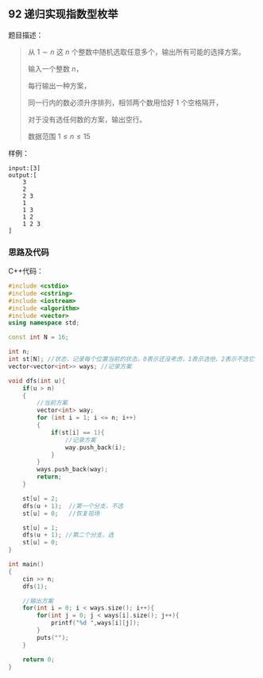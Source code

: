 <!--
 * @Description: 
 * @Author: fengxb
 * @Date: 2022-02-16 15:36:47
 * @LastEditor: fengxb
 * @LastEditTime: 2022-02-18 17:18:08
-->

## 92 递归实现指数型枚举

题目描述：
> 从 $1∼n$ 这 $n$ 个整数中随机选取任意多个，输出所有可能的选择方案。
>
> 输入一个整数 $n$，
>
> 每行输出一种方案，
>
> 同一行内的数必须升序排列，相邻两个数用恰好 $1$ 个空格隔开，
>
> 对于没有选任何数的方案，输出空行。
>
> 数据范围 $1 \leq n \leq 15$

样例：

```text
input:[3]
output:[
    3
    2
    2 3
    1
    1 3
    1 2
    1 2 3
]
```

### 思路及代码

C++代码：

```C++
#include <cstdio>
#include <cstring>
#include <iostream>
#include <algorithm>
#include <vector>
using namespace std;

const int N = 16;

int n;
int st[N]; //状态，记录每个位置当前的状态，0表示还没考虑，1表示选他，2表示不选它
vector<vector<int>> ways; //记录方案

void dfs(int u){
    if(u > n)
    {
        //当前方案
        vector<int> way;
        for (int i = 1; i <= n; i++)
        {
            if(st[i] == 1){
                //记录方案
                way.push_back(i);
            }
        }
        ways.push_back(way);
        return;
    }

    st[u] = 2;
    dfs(u + 1);  //第一个分支，不选
    st[u] = 0;   //恢复现场

    st[u] = 1;
    dfs(u + 1); //第二个分支，选
    st[u] = 0;
}

int main()
{
    cin >> n;
    dfs(1);

    //输出方案
    for(int i = 0; i < ways.size(); i++){
        for(int j = 0; j < ways[i].size(); j++){
            printf("%d ",ways[i][j]);
        }
        puts("");
    }

    return 0;
}
```
